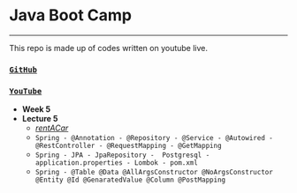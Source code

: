 # Java Boot Camp 
---
This repo is made up of codes written on youtube live.

### [`GitHub`](https://github.com/huseyinidin/KodlamaioJava2022)
### [`YouTube`](https://www.youtube.com/watch?v=7Qqb4IyULmo)
 - **Week 5**
 - **Lecture 5**
	 - [*rentACar*](https://github.com/huseyinidin/KodlamaioJava2022/tree/main/week4/campSpring/rentACar/src/main/java/kodlama/io/rentACar)
	 - `Spring - @Annotation - @Repository - @Service - @Autowired - @RestController - @RequestMapping - @GetMapping`
	 - `Spring - JPA - JpaRepository -  Postgresql - application.properties - Lombok - pom.xml`
	 - `Spring - @Table @Data @AllArgsConstructor @NoArgsConstructor @Entity @Id @GenaratedValue @Column @PostMapping`